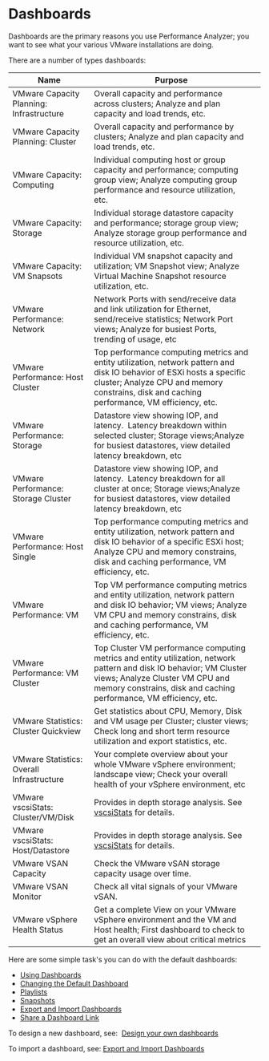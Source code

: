 # Dashboards

Dashboards are the primary reasons you use Performance Analyzer; you
want to see what your various VMware installations are doing.

There are a number of types dashboards:

<div class="table-wrap">

<table>
<thead>
<tr class="header">
<th>Name</th>
<th>Purpose</th>
<th><br />
</th>
</tr>
</thead>
<tbody>
<tr class="odd">
<td>VMware Capacity Planning: Infrastructure</td>
<td>Overall capacity and performance across clusters; Analyze and plan capacity and load trends, etc.</td>
<td><br />
</td>
</tr>
<tr class="even">
<td>VMware Capacity Planning: Cluster</td>
<td>Overall capacity and performance by clusters; Analyze and plan capacity and load trends, etc.</td>
<td><br />
</td>
</tr>
<tr class="odd">
<td>VMware Capacity: Computing</td>
<td>Individual computing host or group capacity and performance; computing group view; Analyze computing group performance and resource utilization, etc.</td>
<td><br />
</td>
</tr>
<tr class="even">
<td>VMware Capacity: Storage</td>
<td>Individual storage datastore capacity and performance; storage group view; Analyze storage group performance and resource utilization, etc.</td>
<td><br />
</td>
</tr>
<tr class="odd">
<td>VMware Capacity: VM Snapsots</td>
<td>Individual VM snapshot capacity and utilization; VM Snapshot view; Analyze Virtual Machine Snapshot resource utilization, etc.</td>
<td><br />
</td>
</tr>
<tr class="even">
<td>VMware Performance: Network</td>
<td>Network Ports with send/receive data and link utilization for Ethernet, send/receive statistics; Network Port views; Analyze for busiest Ports, trending of usage, etc</td>
<td><br />
</td>
</tr>
<tr class="odd">
<td>VMware Performance: Host Cluster</td>
<td>Top performance computing metrics and entity utilization, network pattern and disk IO behavior of ESXi hosts a specific cluster; Analyze CPU and memory constrains, disk and caching performance, VM efficiency, etc.</td>
<td><br />
</td>
</tr>
<tr class="even">
<td>VMware Performance: Storage</td>
<td>Datastore view showing IOP, and latency.  Latency breakdown within selected cluster; Storage views;Analyze for busiest datastores, view detailed latency breakdown, etc</td>
<td><br />
</td>
</tr>
<tr class="odd">
<td>VMware Performance: Storage Cluster</td>
<td>Datastore view showing IOP, and latency.  Latency breakdown for all cluster at once; Storage views;Analyze for busiest datastores, view detailed latency breakdown, etc</td>
<td><br />
</td>
</tr>
<tr class="even">
<td>VMware Performance: Host Single</td>
<td>Top performance computing metrics and entity utilization, network pattern and disk IO behavior of a specific ESXi host; Analyze CPU and memory constrains, disk and caching performance, VM efficiency, etc.</td>
<td><br />
</td>
</tr>
<tr class="odd">
<td>VMware Performance: VM</td>
<td>Top VM performance computing metrics and entity utilization, network pattern and disk IO behavior; VM views; Analyze VM CPU and memory constrains, disk and caching performance, VM efficiency, etc.</td>
<td><br />
</td>
</tr>
<tr class="even">
<td>VMware Performance: VM Cluster</td>
<td>Top Cluster VM performance computing metrics and entity utilization, network pattern and disk IO behavior; VM Cluster views; Analyze Cluster VM CPU and memory constrains, disk and caching performance, VM efficiency, etc.</td>
<td><br />
</td>
</tr>
<tr class="odd">
<td>VMware Statistics: Cluster Quickview</td>
<td>Get statistics about CPU, Memory, Disk and VM usage per Cluster; cluster views; Check long and short term resource utilization and export statistics, etc.</td>
<td><br />
</td>
</tr>
<tr class="even">
<td>VMware Statistics: Overall Infrastructure</td>
<td>Your complete overview about your whole VMware vSphere environment; landscape view; Check your overall health of your vSphere environment, etc</td>
<td><br />
</td>
</tr>
<tr class="odd">
<td>VMware vscsiStats: Cluster/VM/Disk</td>
<td>Provides in depth storage analysis. See <a href="vscsiStats" class="uri">vscsiStats</a> for details.</td>
<td><br />
</td>
</tr>
<tr class="even">
<td>VMware vscsiStats: Host/Datastore</td>
<td>Provides in depth storage analysis. See <a href="vscsiStats" class="uri">vscsiStats</a> for details.</td>
<td><br />
</td>
</tr>
<tr class="odd">
<td>VMware VSAN Capacity</td>
<td>Check the VMware vSAN storage capacity usage over time.</td>
<td><br />
</td>
</tr>
<tr class="even">
<td>VMware VSAN Monitor</td>
<td>Check all vital signals of your VMware vSAN.</td>
<td><br />
</td>
</tr>
<tr class="odd">
<td>VMware vSphere Health Status</td>
<td>Get a complete View on your VMware vSphere environment and the VM and Host health; First dashboard to check to get an overall view about critical metrics</td>
<td><br />
</td>
</tr>
</tbody>
</table>

</div>

Here are some simple task's you can do with the default dashboards:

  - [Using Dashboards](Using_Dashboards)
  - [Changing the Default Dashboard](Changing_the_Default_Dashboard)
  - [Playlists](Playlists)
  - [Snapshots](Snapshots)
  - [Export and Import Dashboards](Export_and_Import_Dashboards)
  - [Share a Dashboard Link](Share_a_Dashboard_Link)

To design a new dashboard, see:  [Design your own
dashboards](Design_your_own_dashboards)

To import a dashboard, see: [Export and Import
Dashboards](Export_and_Import_Dashboards)

